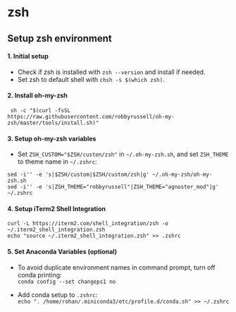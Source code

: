 # zsh

## Setup zsh environment
#### 1. Initial setup
* Check if zsh is installed with `zsh --version` and install if needed.
* Set zsh to default shell with `chsh -s $(which zsh)`.

#### 2. Install oh-my-zsh
```
 sh -c "$(curl -fsSL https://raw.githubusercontent.com/robbyrussell/oh-my-zsh/master/tools/install.sh)"
 ```

#### 3. Setup oh-my-zsh variables
* Set `ZSH_CUSTOM="$ZSH/custon/zsh"` in `~/.oh-my-zsh.sh`, and set `ZSH_THEME` to theme name in `~/.zshrc`:
```
sed -i'' -e 's|$ZSH/custom|$ZSH/custom/zsh|g' ~/.oh-my-zsh/oh-my-zsh.sh
sed -i'' -e 's|ZSH_THEME="robbyrussell"|ZSH_THEME="agnoster_mod"|g' ~/.zshrc
```

#### 4. Setup iTerm2 Shell Integration
```
curl -L https://iterm2.com/shell_integration/zsh -o ~/.iterm2_shell_integration.zsh
echo "source ~/.iterm2_shell_integration.zsh" >> .zshrc
```

#### 5. Set Anaconda Variables (optional)
* To avoid duplicate environment names in command prompt, turn off conda printing:  
`conda config --set changeps1 no`

* Add conda setup to `.zshrc`:  
`echo ". /home/rohan/.miniconda3/etc/profile.d/conda.sh" >> ~/.zshrc`
